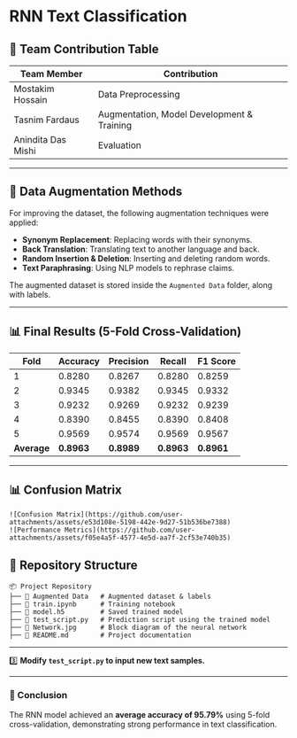 # RNN Text Classification

## 📌 Team Contribution Table

| Team Member | Contribution |
|-------------|-------------|
| Mostakim Hossain    | Data Preprocessing |
| Tasnim Fardaus    | Augmentation, Model Development & Training |
| Anindita Das Mishi   | Evaluation |

---

## 📝 Data Augmentation Methods
For improving the dataset, the following augmentation techniques were applied:
- **Synonym Replacement**: Replacing words with their synonyms.
- **Back Translation**: Translating text to another language and back.
- **Random Insertion & Deletion**: Inserting and deleting random words.
- **Text Paraphrasing**: Using NLP models to rephrase claims.

The augmented dataset is stored inside the `Augmented Data` folder, along with labels.

---

## 📊 Final Results (5-Fold Cross-Validation)

| Fold | Accuracy | Precision | Recall | F1 Score |
|------|----------|------------|--------|----------|
| 1    | 0.8280   | 0.8267     | 0.8280 | 0.8259   |
| 2    | 0.9345   | 0.9382     | 0.9345 | 0.9332   |
| 3    | 0.9232   | 0.9269     | 0.9232 | 0.9239   |
| 4    | 0.8390   | 0.8455     | 0.8390 | 0.8408   |
| 5    | 0.9569   | 0.9574     | 0.9569 | 0.9567   |
| **Average** | **0.8963** | **0.8989** | **0.8963** | **0.8961** |

---

## 📊 Confusion Matrix
```
![Confusion Matrix](https://github.com/user-attachments/assets/e53d108e-5198-442e-9d27-51b536be7388)
![Performance Metrics](https://github.com/user-attachments/assets/f05e4a5f-4577-4e5d-aa7f-2cf53e740b35)
```

## 📂 Repository Structure
```
📦 Project Repository
├── 📁 Augmented Data   # Augmented dataset & labels
├── 📄 train.ipynb      # Training notebook
├── 📄 model.h5         # Saved trained model
├── 📄 test_script.py   # Prediction script using the trained model
├── 📄 Network.jpg      # Block diagram of the neural network
├── 📄 README.md        # Project documentation
```

---

3️⃣ **Modify `test_script.py` to input new text samples.**

---

### 🎯 Conclusion
The RNN model achieved an **average accuracy of 95.79%** using 5-fold cross-validation, demonstrating strong performance in text classification.

